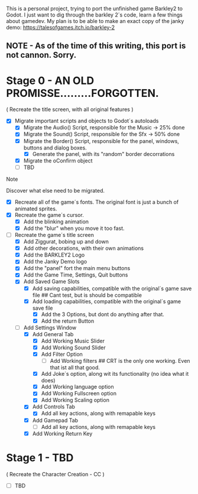 This is a personal project, trying to port the unfinished game Barkley2 to Godot.
I just want to dig through the barkley 2´s code, learn a few things about gamedev. My plan is to be able to make an exact copy of the janky demo: https://talesofgames.itch.io/barkley-2
## NOTE - As of the time of this writing, this port is not cannon. Sorry.


# Stage 0 - AN OLD PROMISSE.........FORGOTTEN.
( Recreate the title screen, with all original features )
  - [x] Migrate important scripts and objects to Godot´s autoloads
	- [x] Migrate the Audio() Script, responsible for the Music -> 25% done
	- [x] Migrate the Sound() Script, responsible for the Sfx -> 50% done
	- [x] Migrate the Border() Script, responsible for the panel, windows, buttons and dialog boxes.
	  - [x] Generate the panel, with its "random" border decorrations
	- [x] Migrate the oConfirm object
	- [ ] TBD
> [!NOTE]
> Discover what else need to be migrated.

  - [x] Recreate all of the game´s fonts. The original font is just a bunch of animated sprites.
  - [x] Recreate the game´s cursor.
	- [x] Add the blinking animation
	- [x] Add the "blur" when you move it too fast.
  - [ ] Recreate the game´s title screen
	- [x] Add Ziggurat, bobing up and down
	- [x] Add other decorations, with their own animations
	- [x] Add the BARKLEY2 Logo
	- [x] Add the Janky Demo logo
	- [x] Add the "panel" fort the main menu buttons
	- [x] Add the Game Time, Settings, Quit buttons
	- [x] Add Saved Game Slots
	  - [x] Add saving capabilities, compatible with the original´s game save file ## Cant test, but is should be compatible
	  - [x] Add loading capabilities, compatible with the original´s game save file
		- [x] Add the 3 Options, but dont do anything after that.
		- [x] Add the return Button
	- [ ] Add Settings Window
	  - [x] Add General Tab
		- [x] Add Working Music Slider
		- [x] Add Working Sound Slider
		- [x] Add Filter Option
		  - [ ] Add Working filters ## CRT is the only one working. Even that ist all that good.
		- [x] Add Joke´s option, along wit its functionality (no idea what it does)
		- [x] Add Working language option
		- [x] Add Working Fullscreen option
		- [x] Add Working Scaling option
	  - [x] Add Controls Tab
		- [x] Add all key actions, along with remapable keys
	  - [x] Add Gamepad Tab
		- [ ] Add all key actions, along with remapable keys
	  - [x] Add Working Return Key
	  
# Stage 1 - TBD
( Recreate the Character Creation - CC )
  - [ ] TBD

